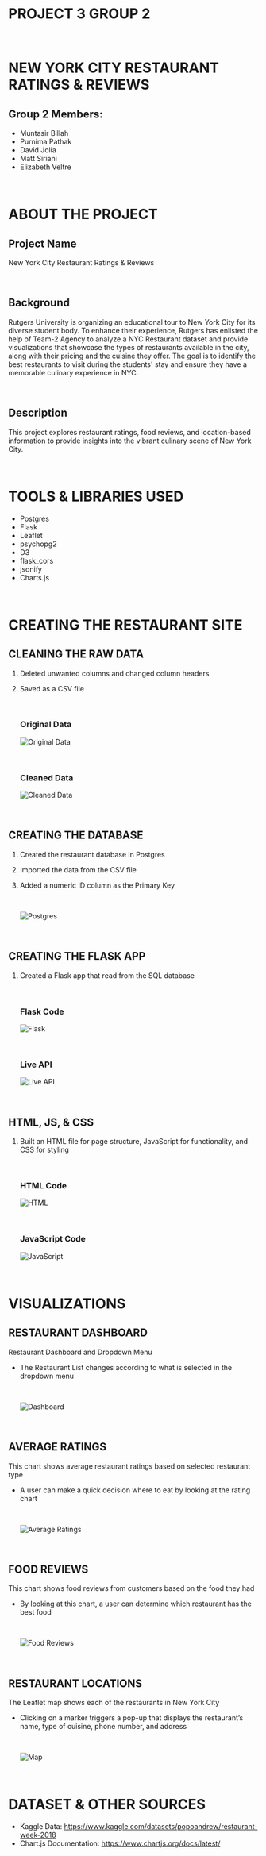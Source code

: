 # PROJECT 3 GROUP 2

<br/>

# NEW YORK CITY RESTAURANT RATINGS & REVIEWS

## Group 2 Members:
* Muntasir Billah
* Purnima Pathak
* David Jolia
* Matt Siriani
* Elizabeth Veltre

<br/>

# ABOUT THE PROJECT

## Project Name
New York City Restaurant Ratings & Reviews

<br/>

## Background
Rutgers University is organizing an educational tour to New York City for its diverse student body. To enhance their experience, Rutgers has enlisted the help of Team-2 Agency to analyze a NYC Restaurant dataset and provide visualizations that showcase the types of restaurants available in the city, along with their pricing and the cuisine they offer. The goal is to identify the best restaurants to visit during the students' stay and ensure they have a memorable culinary experience in NYC.

<br/>

## Description
This project explores restaurant ratings, food reviews, and location-based information to provide insights into the vibrant culinary scene of New York City.

<br/>

# TOOLS & LIBRARIES USED
* Postgres
* Flask
* Leaflet
* psychopg2
* D3
* flask_cors
* jsonify
* Charts.js

<br/>

# CREATING THE RESTAURANT SITE


## CLEANING THE RAW DATA
1. Deleted unwanted columns and changed column headers
2. Saved as a CSV file

    <br/>

    ### Original Data

    ![Original Data](Images/original_data.jpg)

    <br/>

    ### Cleaned Data

    ![Cleaned Data](Images/cleaned_data.jpg)

<br/>

## CREATING THE DATABASE
1. Created the restaurant database in Postgres
2. Imported the data from the CSV file
3. Added a numeric ID column as the Primary Key

    <br/>

    ![Postgres](Images/postgres.jpg)

<br/>

## CREATING THE FLASK APP
1. Created a Flask app that read from the SQL database

    <br/>

    ### Flask Code

    ![Flask](Images/flask.jpg)
    
    <br/>

    ### Live API

    ![Live API](Images/live_api.jpg)

<br/>

## HTML, JS, & CSS
1. Built an HTML file for page structure, JavaScript for functionality, and CSS for styling

    <br/>
    
    ### HTML Code

    ![HTML](Images/html_code.jpg)

    <br/>

    ### JavaScript Code

    ![JavaScript](Images/javascript.jpg)

<br/>

# VISUALIZATIONS

## RESTAURANT DASHBOARD

Restaurant Dashboard and Dropdown Menu
* The Restaurant List changes according to what is selected in the dropdown menu

    <br/>

    ![Dashboard](Images/dashboard.jpg)

<br/>

## AVERAGE RATINGS

This chart shows average restaurant ratings based on selected restaurant type
* A user can make a quick decision where to eat by looking at the rating chart

    <br/>

    ![Average Ratings](Images/ratings.jpg)

<br/>

## FOOD REVIEWS

This chart shows food reviews from customers based on the food they had
* By looking at this chart, a user can determine which restaurant has the best food

    <br/>

    ![Food Reviews](Images/food_reviews.jpg)

<br/>

## RESTAURANT LOCATIONS

The Leaflet map shows each of the restaurants in New York City
* Clicking on a marker triggers a pop-up that displays the restaurant’s name, type of cuisine, phone number, and address

    <br/>

    ![Map](Images/map.jpg)

<br/>

# DATASET & OTHER SOURCES

* Kaggle Data:  https://www.kaggle.com/datasets/popoandrew/restaurant-week-2018 
* Chart.js Documentation:  https://www.chartjs.org/docs/latest/ 

